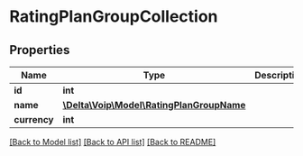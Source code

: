 # RatingPlanGroupCollection

## Properties
Name | Type | Description | Notes
------------ | ------------- | ------------- | -------------
**id** | **int** |  | [optional] 
**name** | [**\Delta\Voip\Model\RatingPlanGroupName**](RatingPlanGroupName.md) |  | [optional] 
**currency** | **int** |  | [optional] 

[[Back to Model list]](../README.md#documentation-for-models) [[Back to API list]](../README.md#documentation-for-api-endpoints) [[Back to README]](../README.md)


